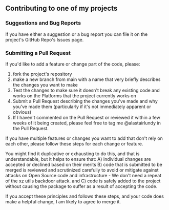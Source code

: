 ## Contributing to one of my projects

### Suggestions and Bug Reports
If you have either a suggestion or a bug report you can file it on the project's GitHub Repo's Issues page.

### Submitting a Pull Request
If you'd like to add a feature or change part of the code, please:
1) fork the project's repository
2) make a new branch from main with a name that very briefly describes the changes you want to make
3) Test the changes to make sure it doesn't break any existing code and works on the Platforms that the project currently works on 
4) Submit a Pull Request describing the changes you've made and why you've made them (particularly if it's not immediately apparent or obvious)
5) If I haven't commented on the Pull Request or reviewed it within a few weeks of it being created, please feel free to tag me @alastairlundy in the Pull Request.

If you have multiple features or changes you want to add that don't rely on each other, please follow these steps for each change or feature. 

You might find it duplicative or exhausting to do this, and that is understandable, but it helps to ensure that: 
A) individual changes are accepted or declined based on their merits
B) code that is submitted to be merged is reviewed and scrutinized carefully to avoid or mitigate against attacks on Open Source code and infrastructure - We don't need a repeat of the xz utils backdoor attack.
and C) code is safely added to the project without causing the package to suffer as a result of accepting the code. 

If you accept these principles and follows these steps, and your code does make a helpful change, I am likely to agree to merge it.
